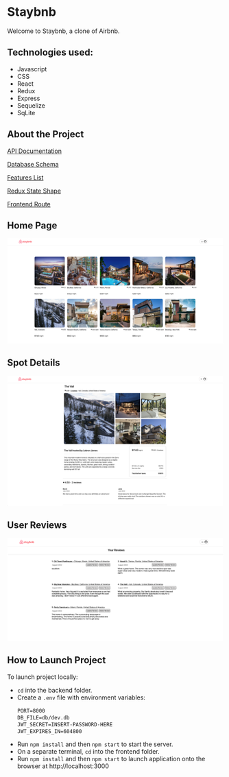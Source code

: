# Staybnb

Welcome to Staybnb, a clone of Airbnb.


## Technologies used:

- Javascript
- CSS
- React
- Redux
- Express
- Sequelize
- SqLite



## About the Project

[API Documentation](https://github.com/davidjettt/Airbnb-clone/wiki/API-Documentation)

[Database Schema](https://github.com/davidjettt/Airbnb-clone/raw/master/backend/airbnb-clone-db-schema-3.png)

[Features List](https://github.com/davidjettt/Airbnb-clone/wiki/Features-List)

[Redux State Shape](https://github.com/davidjettt/Airbnb-clone/wiki/Redux-State-Shape)

[Frontend Route](https://github.com/davidjettt/Airbnb-clone/wiki/Frontend-Routes)



## Home Page
![](app-screenshots/staybnb-homepage.png)

## Spot Details
![](app-screenshots/staybnb-spot-page.png)

## User Reviews
![](app-screenshots/staybnb-user-reviews.png)

## How to Launch Project

To launch project locally:
- `cd` into the backend folder.
- Create a `.env` file with environment variables:
    ```
    PORT=8000
    DB_FILE=db/dev.db
    JWT_SECRET=INSERT-PASSWORD-HERE
    JWT_EXPIRES_IN=604800
    ```
- Run `npm install` and then `npm start` to start the server.
- On a separate terminal, `cd` into the frontend folder.
- Run `npm install` and then `npm start` to launch application onto the browser at http://localhost:3000
